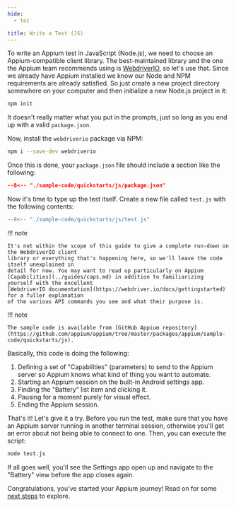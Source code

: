 ```yaml
---
hide:
  - toc

title: Write a Test (JS)
---
```


To write an Appium test in JavaScript (Node.js), we need to choose an Appium-compatible client
library. The best-maintained library and the one the Appium team recommends using is
[WebdriverIO](https://webdriver.io), so let's use that. Since we already have Appium installed we
know our Node and NPM requirements are already satisfied. So just create a new project directory
somewhere on your computer and then initialize a new Node.js project in it:

```bash
npm init
```

It doesn't really matter what you put in the prompts, just so long as you end up with a valid
`package.json`.


Now, install the `webdriverio` package via NPM:

```bash
npm i --save-dev webdriverio
```

Once this is done, your `package.json` file should include a section like the following:

```json title="package.json"
--8<-- "./sample-code/quickstarts/js/package.json"
```

Now it's time to type up the test itself. Create a new file called `test.js` with the following
contents:

```js title="test.js"
--8<-- "./sample-code/quickstarts/js/test.js"
```

!!! note

    It's not within the scope of this guide to give a complete run-down on the WebdriverIO client
    library or everything that's happening here, so we'll leave the code itself unexplained in
    detail for now. You may want to read up particularly on Appium
    [Capabilities](../guides/caps.md) in addition to familiarizing yourself with the excellent
    [WebdriverIO documentation](https://webdriver.io/docs/gettingstarted) for a fuller explanation
    of the various API commands you see and what their purpose is.

!!! note

    The sample code is available from [GitHub Appium repository](https://github.com/appium/appium/tree/master/packages/appium/sample-code/quickstarts/js).


Basically, this code is doing the following:

1. Defining a set of "Capabilities" (parameters) to send to the Appium server so Appium knows what
kind of thing you want to automate.
1. Starting an Appium session on the built-in Android settings app.
1. Finding the "Battery" list item and clicking it.
1. Pausing for a moment purely for visual effect.
1. Ending the Appium session.

That's it! Let's give it a try. Before you run the test, make sure that you have an Appium server
running in another terminal session, otherwise you'll get an error about not being able to connect
to one. Then, you can execute the script:

```bash
node test.js
```

If all goes well, you'll see the Settings app open up and navigate to the "Battery" view before the
app closes again.

Congratulations, you've started your Appium journey! Read on for some [next steps](./next-steps.md) to explore.
